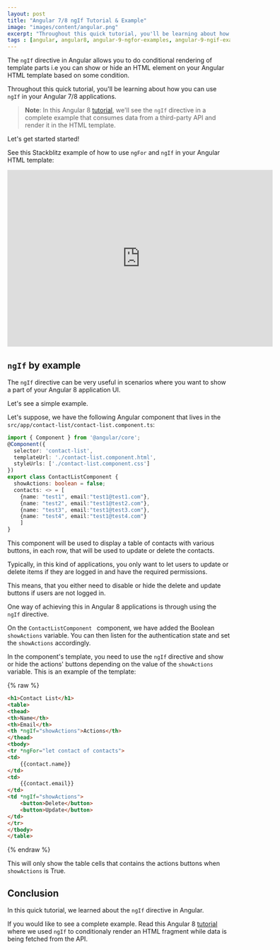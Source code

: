 ```yaml
---
layout: post
title: "Angular 7/8 ngIf Tutorial & Example"
image: "images/content/angular.png"
excerpt: "Throughout this quick tutorial, you'll be learning about how you can use ngIf in your Angular 6 applications." 
tags : [angular, angular8, angular-9-ngfor-examples, angular-9-ngif-examples]
---
```



The `ngIf` directive in Angular allows you to do conditional rendering of template parts i.e you can show or hide an HTML element on your Angular HTML template based on some condition.

  
Throughout this quick tutorial, you'll be learning about how you can use `ngIf` in your Angular 7/8 applications.  

> **Note**: In this Angular 8 [tutorial](https://www.techiediaries.com/html-tutorial), we'll see the `ngIf` directive in a complete example that consumes data from a third-party API and render it in the HTML template. 


Let's get started started!

See this Stackblitz example of how to use `ngFor` and `ngIf` in your Angular HTML template:

<iframe src="https://stackblitz.com/edit/angular-html-template-syntax?embed=1&file=src/app/home/home.component.html" style="border:0px #ffffff none;" name="myiFrame" scrolling="no" frameborder="1" marginheight="0px" marginwidth="0px" height="400px" width="600px" allowfullscreen></iframe>

  
## `ngIf` by example 
  
The `ngIf` directive can be very useful in scenarios where you want to show a part of your Angular 8 application UI.  
  
Let's see a simple example.  
  
Let's suppose, we have the following Angular component that lives in the `src/app/contact-list/contact-list.component.ts`:

```ts
import { Component } from '@angular/core';  
@Component({  
  selector: 'contact-list',  
  templateUrl: './contact-list.component.html',  
  styleUrls: ['./contact-list.component.css']  
})  
export class ContactListComponent {  
  showActions: boolean = false;  
  contacts: <> = [
	{name: "test1", email:"test1@test1.com"},
	{name: "test2", email:"test1@test2.com"},
	{name: "test3", email:"test1@test3.com"},
	{name: "test4", email:"test1@test4.com"}
	]
}  
```

This component will be used to display a table of contacts with various buttons, in each row, that will be used to update or delete the contacts.   

Typically, in this kind of applications, you only want to let users to update or delete items if they are logged in and have the required permissions.

This means, that you either need to disable or hide the delete and update buttons if users are not logged in.

One way of achieving this in Angular 8 applications is through using the `ngIf` directive.
 
On the `ContactListComponent ` component, we have added the Boolean `showActions` variable. You can then listen for the authentication state and set the `showActions` accordingly.   

In the component's template, you need to use the `ngIf` directive and show or hide the actions' buttons depending on the value of the `showActions` variable. This is an example of the template:
  
{% raw %}
```html
<h1>Contact List</h1>
<table>
<thead>
<th>Name</th>
<th>Email</th>
<th *ngIf="showActions">Actions</th>
</thead>
<tbody>
<tr *ngFor="let contact of contacts">
<td>
	{{contact.name}}
</td>
<td>
	{{contact.email}}
</td>
<td *ngIf="showActions">
	<button>Delete</button>
	<button>Update</button>
</td>
</tr>
</tbody>
</table>  
```
{% endraw %}

This will only show the table cells that contains the actions buttons when  `showActions` is True. 

## Conclusion

In this quick tutorial, we learned about the `ngIf` directive in Angular.

If you would like to see a complete example. Read this Angular 8 [tutorial](https://www.techiediaries.com/html-tutorial) where we used `ngIf` to conditionaly render an HTML fragment while data is being fetched from the API.
